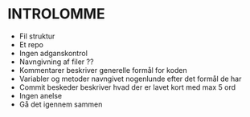 # INTROLOMME 
- Fil struktur 
- Et repo 
- Ingen adganskontrol 
- Navngivning af filer ?? 
- Kommentarer beskriver generelle formål for koden 
- Variabler og metoder navngivet nogenlunde efter det formål de har 
- Commit beskeder beskriver hvad der er lavet kort med max 5 ord 
- Ingen anelse 
- Gå det igennem sammen 

